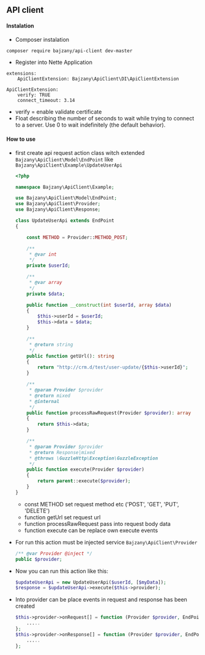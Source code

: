 ## API client

#### Instalation

- Composer instalation
````bash
composer require bajzany/api-client dev-master
````

- Register into Nette Application

````neon
extensions:
	ApiClientExtension: Bajzany\ApiClient\DI\ApiClientExtension
	
ApiClientExtension: 
	verify: TRUE
	connect_timeout: 3.14
````

- verify = enable validate certificate
- Float describing the number of seconds to wait while trying to connect to a server. Use 0 to wait indefinitely (the default behavior).
 	
#### How to use

- first create api request action class witch extended `Bajzany\ApiClient\Model\EndPoint` like `Bajzany\ApiClient\Example\UpdateUserApi`

	````php
	<?php
    
    namespace Bajzany\ApiClient\Example;
    
    use Bajzany\ApiClient\Model\EndPoint;
    use Bajzany\ApiClient\Provider;
    use Bajzany\ApiClient\Response;
    
    class UpdateUserApi extends EndPoint
    {
    
    	const METHOD = Provider::METHOD_POST;
    
    	/**
    	 * @var int
    	 */
    	private $userId;
    
    	/**
    	 * @var array
    	 */
    	private $data;
    
    	public function __construct(int $userId, array $data)
    	{
    		$this->userId = $userId;
    		$this->data = $data;
    	}
    
    	/**
    	 * @return string
    	 */
    	public function getUrl(): string
    	{
    		return "http://crm.d/test/user-update/{$this->userId}";
    	}
    
    	/**
    	 * @param Provider $provider
    	 * @return mixed
    	 * @internal
    	 */
    	public function processRawRequest(Provider $provider): array
    	{
    		return $this->data;
    	}
    
    	/**
    	 * @param Provider $provider
    	 * @return Response|mixed
    	 * @throws \GuzzleHttp\Exception\GuzzleException
    	 */
    	public function execute(Provider $provider)
    	{
    		return parent::execute($provider);
    	}
    }

	````
	- const METHOD set request method etc ('POST', 'GET', 'PUT', 'DELETE')
	- function getUrl set request url
	- function processRawRequest pass into request body data
	- function execute can be replace own execute events
	
- For run this action must be injected service `Bajzany\ApiClient\Provider`
	````php
	/** @var Provider @inject */
	public $provider;
	````

- Now you can run this action like this:

	````php
	$updateUserApi = new UpdateUserApi($userId, [$myData]);
	$response = $updateUserApi->execute($this->provider);	
	````
	
- Into provider can be place events in request and response has been created
	````php
	$this->provider->onRequest[] = function (Provider $provider, EndPoint $endPoint, $response) {
		.....
	};
	$this->provider->onResponse[] = function (Provider $provider, EndPoint $endPoint, $response) {
		.....
	};
	````
